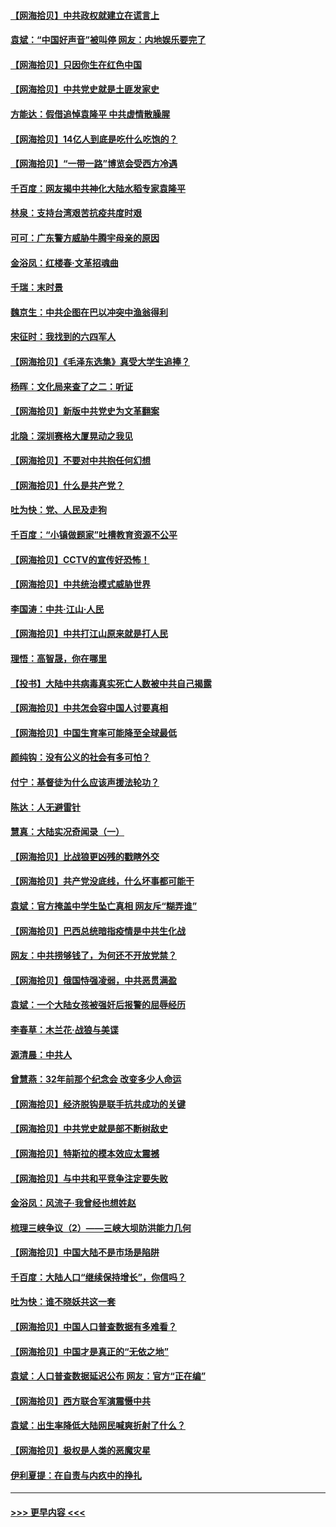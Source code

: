 #### [【网海拾贝】中共政权就建立在谎言上](../pages/nsc993/n12981880.md?t=05291402) 
#### [袁斌：“中国好声音”被叫停 网友：内地娱乐要完了](../pages/nsc993/n12981826.md?t=05291402) 
#### [【网海拾贝】只因你生在红色中国](../pages/nsc993/n12979096.md?t=05291402) 
#### [【网海拾贝】中共党史就是土匪发家史](../pages/nsc993/n12976478.md?t=05291402) 
#### [方能达：假借追悼袁隆平 中共虚情散臊腥](../pages/nsc993/n12976396.md?t=05291402) 
#### [【网海拾贝】14亿人到底是吃什么吃饱的？](../pages/nsc993/n12974125.md?t=05291402) 
#### [【网海拾贝】“一带一路”博览会受西方冷遇](../pages/nsc993/n12971787.md?t=05291402) 
#### [千百度：网友揭中共神化大陆水稻专家袁隆平](../pages/nsc993/n12971733.md?t=05291402) 
#### [林泉：支持台湾艰苦抗疫共度时艰](../pages/nsc993/n12971350.md?t=05291402) 
#### [可可：广东警方威胁牛腾宇母亲的原因](../pages/nsc993/n12971100.md?t=05291402) 
#### [金浴凤：红楼春·文革招魂曲](../pages/nsc993/n12970354.md?t=05291402) 
#### [千瑞：末时景](../pages/nsc993/n12970337.md?t=05291402) 
#### [魏京生：中共企图在巴以冲突中渔翁得利](../pages/nsc993/n12970286.md?t=05291402) 
#### [宋征时：我找到的六四军人](../pages/nsc993/n12970213.md?t=05291402) 
#### [【网海拾贝】《毛泽东选集》真受大学生追捧？](../pages/nsc993/n12968779.md?t=05291402) 
#### [杨晖：文化局来查了之二：听证](../pages/nsc993/n12966528.md?t=05291402) 
#### [【网海拾贝】新版中共党史为文革翻案](../pages/nsc993/n12967526.md?t=05291402) 
#### [北隐：深圳赛格大厦晃动之我见](../pages/nsc993/n12967393.md?t=05291402) 
#### [【网海拾贝】不要对中共抱任何幻想](../pages/nsc993/n12965222.md?t=05291402) 
#### [【网海拾贝】什么是共产党？](../pages/nsc993/n12962781.md?t=05291402) 
#### [吐为快：党、人民及走狗](../pages/nsc993/n12962747.md?t=05291402) 
#### [千百度：“小镇做题家”吐槽教育资源不公平](../pages/nsc993/n12962705.md?t=05291402) 
#### [【网海拾贝】CCTV的宣传好恐怖！](../pages/nsc993/n12959984.md?t=05291402) 
#### [【网海拾贝】中共统治模式威胁世界](../pages/nsc993/n12957622.md?t=05291402) 
#### [李国涛：中共‧江山‧人民](../pages/nsc993/n12957502.md?t=05291402) 
#### [【网海拾贝】中共打江山原来就是打人民](../pages/nsc993/n12954345.md?t=05291402) 
#### [理悟：高智晟，你在哪里](../pages/nsc993/n12953115.md?t=05291402) 
#### [【投书】大陆中共病毒真实死亡人数被中共自己揭露](../pages/nsc993/n12953050.md?t=05291402) 
#### [【网海拾贝】中共怎会容中国人讨要真相](../pages/nsc993/n12952161.md?t=05291402) 
#### [【网海拾贝】中国生育率可能降至全球最低](../pages/nsc993/n12948793.md?t=05291402) 
#### [颜纯钩：没有公义的社会有多可怕？](../pages/nsc993/n12947626.md?t=05291402) 
#### [付宁：基督徒为什么应该声援法轮功？](../pages/nsc993/n12947233.md?t=05291402) 
#### [陈达：人无避雷针](../pages/nsc993/n12947098.md?t=05291402) 
#### [慧真：大陆实况奇闻录（一）](../pages/nsc993/n12945811.md?t=05291402) 
#### [【网海拾贝】比战狼更凶残的戳瞎外交](../pages/nsc993/n12945717.md?t=05291402) 
#### [【网海拾贝】共产党没底线，什么坏事都可能干](../pages/nsc993/n12942090.md?t=05291402) 
#### [袁斌：官方掩盖中学生坠亡真相 网友斥“糊弄谁”](../pages/nsc993/n12942029.md?t=05291402) 
#### [【网海拾贝】巴西总统暗指疫情是中共生化战](../pages/nsc993/n12938999.md?t=05291402) 
#### [网友：中共捞够钱了，为何还不开放党禁？](../pages/nsc993/n12938952.md?t=05291402) 
#### [【网海拾贝】俄国恃强凌弱，中共恶贯满盈](../pages/nsc993/n12936626.md?t=05291402) 
#### [袁斌：一个大陆女孩被强奸后报警的屈辱经历](../pages/nsc993/n12936547.md?t=05291402) 
#### [李春草：木兰花·战狼与美谍](../pages/nsc993/n12935995.md?t=05291402) 
#### [源清晨：中共人](../pages/nsc993/n12935589.md?t=05291402) 
#### [曾慧燕：32年前那个纪念会 改变多少人命运](../pages/nsc993/n12934233.md?t=05291402) 
#### [【网海拾贝】经济脱钩是联手抗共成功的关键](../pages/nsc993/n12934176.md?t=05291402) 
#### [【网海拾贝】中共党史就是部不断树敌史](../pages/nsc993/n12932844.md?t=05291402) 
#### [【网海拾贝】特斯拉的模本效应太震撼](../pages/nsc993/n12925626.md?t=05291402) 
#### [【网海拾贝】与中共和平竞争注定要失败](../pages/nsc993/n12923326.md?t=05291402) 
#### [金浴凤：风流子‧我曾经也想姓赵](../pages/nsc993/n12920911.md?t=05291402) 
#### [梳理三峡争议（2）——三峡大坝防洪能力几何](../pages/nsc993/n12920173.md?t=05291402) 
#### [【网海拾贝】中国大陆不是市场是陷阱](../pages/nsc993/n12920143.md?t=05291402) 
#### [千百度：大陆人口“继续保持增长”，你信吗？](../pages/nsc993/n12918946.md?t=05291402) 
#### [吐为快：谁不晓妖共这一套](../pages/nsc993/n12918941.md?t=05291402) 
#### [【网海拾贝】中国人口普查数据有多难看？](../pages/nsc993/n12917822.md?t=05291402) 
#### [【网海拾贝】中国才是真正的“无依之地”](../pages/nsc993/n12915845.md?t=05291402) 
#### [袁斌：人口普查数据延迟公布 网友：官方“正在编”](../pages/nsc993/n12915748.md?t=05291402) 
#### [【网海拾贝】西方联合军演震慑中共](../pages/nsc993/n12913466.md?t=05291402) 
#### [袁斌：出生率降低大陆网民喊爽折射了什么？](../pages/nsc993/n12913365.md?t=05291402) 
#### [【网海拾贝】极权是人类的恶魔灾星](../pages/nsc993/n12910697.md?t=05291402) 
#### [伊利夏提：在自责与内疚中的挣扎](../pages/nsc993/n12910493.md?t=05291402) 

----
#### [ >>> 更早内容 <<< ](../indexes/nsc993-earlier.md)
